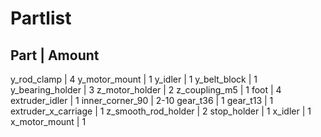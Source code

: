# Partlist

Part			| Amount
--------------------------------
y_rod_clamp   		| 4
y_motor_mount 		| 1
y_idler			| 1
y_belt_block		| 1
y_bearing_holder	| 3
z_motor_holder		| 2
z_coupling_m5		| 1
foot			| 4
extruder_idler		| 1
inner_corner_90		| 2-10
gear_t36		| 1
gear_t13		| 1
extruder_x_carriage	| 1
z_smooth_rod_holder	| 2
stop_holder		| 1
x_idler			| 1
x_motor_mount		| 1
